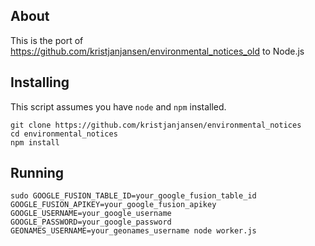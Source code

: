 ## About 

This is the port of https://github.com/kristjanjansen/environmental_notices_old to Node.js

## Installing

This script assumes you have ```node``` and ```npm``` installed.

```
git clone https://github.com/kristjanjansen/environmental_notices
cd environmental_notices
npm install
```

## Running

```
sudo GOOGLE_FUSION_TABLE_ID=your_google_fusion_table_id GOOGLE_FUSION_APIKEY=your_google_fusion_apikey GOOGLE_USERNAME=your_google_username GOOGLE_PASSWORD=your_google_password GEONAMES_USERNAME=your_geonames_username node worker.js
```


